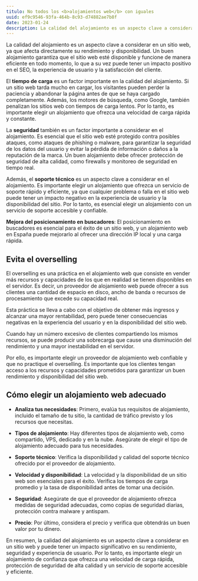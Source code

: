 ```yaml
---
titulo: No todos los <b>alojamientos web</b> con iguales
uuid: ef9c9546-93fa-464b-8c93-d74882ae7b8f
date: 2023-01-24
description: La calidad del alojamiento es un aspecto clave a considerar en un sitio web, ya que afecta directamente su rendimiento y disponibilidad.
---
```


La calidad del alojamiento es un aspecto clave a considerar en un sitio web, ya que afecta directamente su rendimiento y disponibilidad. Un buen alojamiento garantiza que el sitio web esté disponible y funcione de manera eficiente en todo momento, lo que a su vez puede tener un impacto positivo en el SEO, la experiencia de usuario y la satisfacción del cliente.

El **tiempo de carga** es un factor importante en la calidad del alojamiento. Si un sitio web tarda mucho en cargar, los visitantes pueden perder la paciencia y abandonar la página antes de que se haya cargado completamente. Además, los motores de búsqueda, como Google, también penalizan los sitios web con tiempos de carga lentos. Por lo tanto, es importante elegir un alojamiento que ofrezca una velocidad de carga rápida y constante.

La **seguridad** también es un factor importante a considerar en el alojamiento. Es esencial que el sitio web esté protegido contra posibles ataques, como ataques de phishing o malware, para garantizar la seguridad de los datos del usuario y evitar la pérdida de información o daños a la reputación de la marca. Un buen alojamiento debe ofrecer protección de seguridad de alta calidad, como firewalls y monitoreo de seguridad en tiempo real.

Además, el **soporte técnico** es un aspecto clave a considerar en el alojamiento. Es importante elegir un alojamiento que ofrezca un servicio de soporte rápido y eficiente, ya que cualquier problema o falla en el sitio web puede tener un impacto negativo en la experiencia de usuario y la disponibilidad del sitio. Por lo tanto, es esencial elegir un alojamiento con un servicio de soporte accesible y confiable.

**Mejora del posicionamiento en buscadores**: El posicionamiento en buscadores es esencial para el éxito de un sitio web, y un alojamiento web en España puede mejorarlo al ofrecer una dirección IP local y una carga rápida.

## Evita el overselling

El overselling es una práctica en el alojamiento web que consiste en vender más recursos y capacidades de los que en realidad se tienen disponibles en el servidor. Es decir, un proveedor de alojamiento web puede ofrecer a sus clientes una cantidad de espacio en disco, ancho de banda o recursos de procesamiento que excede su capacidad real.

Esta práctica se lleva a cabo con el objetivo de obtener más ingresos y alcanzar una mayor rentabilidad, pero puede tener consecuencias negativas en la experiencia del usuario y en la disponibilidad del sitio web.

Cuando hay un número excesivo de clientes compartiendo los mismos recursos, se puede producir una sobrecarga que cause una disminución del rendimiento y una mayor inestabilidad en el servidor.

Por ello, es importante elegir un proveedor de alojamiento web confiable y que no practique el overselling. Es importante que los clientes tengan acceso a los recursos y capacidades prometidos para garantizar un buen rendimiento y disponibilidad del sitio web.

## Cómo elegir un alojamiento web adecuado

- **Analiza tus necesidades**: Primero, evalúa tus requisitos de alojamiento, incluido el tamaño de tu sitio, la cantidad de tráfico previsto y los recursos que necesitas.

- **Tipos de alojamiento**: Hay diferentes tipos de alojamiento web, como compartido, VPS, dedicado y en la nube. Asegúrate de elegir el tipo de alojamiento adecuado para tus necesidades.

- **Soporte técnico**: Verifica la disponibilidad y calidad del soporte técnico ofrecido por el proveedor de alojamiento.

- **Velocidad y disponibilidad**: La velocidad y la disponibilidad de un sitio web son esenciales para el éxito. Verifica los tiempos de carga promedio y la tasa de disponibilidad antes de tomar una decisión.

- **Seguridad**: Asegúrate de que el proveedor de alojamiento ofrezca medidas de seguridad adecuadas, como copias de seguridad diarias, protección contra malware y antispam.

- **Precio**: Por último, considera el precio y verifica que obtendrás un buen valor por tu dinero.

En resumen, la calidad del alojamiento es un aspecto clave a considerar en un sitio web y puede tener un impacto significativo en su rendimiento, seguridad y experiencia de usuario. Por lo tanto, es importante elegir un alojamiento de confianza que ofrezca una velocidad de carga rápida, protección de seguridad de alta calidad y un servicio de soporte accesible y eficiente.
